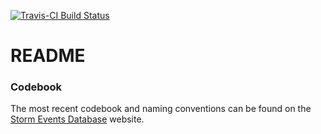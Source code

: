 [![Travis-CI Build Status](https://travis-ci.org/timtrice/NCDCStormEvents.svg?branch=v0.0.0.9000)](https://travis-ci.org/timtrice/NCDCStormEvents)

# README

### Codebook

The most recent codebook and naming conventions can be found on the [Storm Events Database](https://www.ncdc.noaa.gov/stormevents/ftp.jsp) website.

